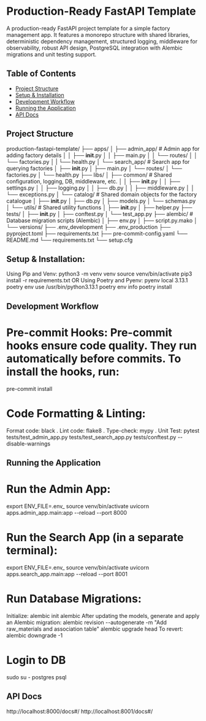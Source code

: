 # Production-Ready FastAPI Template

A production-ready FastAPI project template for a simple factory management app. It features a monorepo structure with shared libraries, deterministic dependency management, structured logging, middleware for observability, robust API design, PostgreSQL integration with Alembic migrations and unit testing support.

## Table of Contents

- [Project Structure](#project-structure)
- [Setup & Installation](#setup--installation)
- [Development Workflow](#development-workflow)
- [Running the Application](#running-the-application)
- [API Docs](#api-docs)


## Project Structure
production-fastapi-template/
├── apps/
│   ├── admin_app/                   # Admin app for adding factory details
│   │   ├── __init__.py
│   │   ├── main.py
│   │   └── routes/
│   │       └── factories.py
│   |       └── health.py
│   └── search_app/                  # Search app for querying factories
│       ├── __init__.py
│       ├── main.py
│       └── routes/
│           └── factories.py
│           └── health.py
├── libs/
│   ├── common/                      # Shared configuration, logging, DB, middleware, etc.
│   │   ├── __init__.py
│   │   ├── settings.py
│   │   ├── logging.py
│   │   ├── db.py
│   │   ├── middleware.py
│   │   └── exceptions.py
│   └── catalog/                     # Shared domain objects for the factory catalogue
│       ├── __init__.py
│       ├── db.py
│       ├── models.py
│       └── schemas.py
│   └── utils/                      # Shared utility functions
│       ├── __init__.py
│       ├── helper.py
├── tests/
│   ├── __init__.py
│   ├── conftest.py
│   └── test_app.py
├── alembic/                         # Database migration scripts (Alembic)
│   ├── env.py
│   ├── script.py.mako
│   └── versions/
├── .env_development
├── .env_production
├── pyproject.toml
├── requirements.txt
├── pre-commit-config.yaml
└── README.md
└── requirements.txt
└── setup.cfg


## Setup & Installation:
Using Pip and Venv:
python3 -m venv venv
source venv/bin/activate
pip3 install -r requirements.txt
OR
Using Poetry and Pyenv:
pyenv local 3.13.1
poetry env use /usr/bin/python3.13.1
poetry env info
poetry install


## Development Workflow
# Pre-commit Hooks: Pre-commit hooks ensure code quality. They run automatically before commits. To install the hooks, run:
pre-commit install

# Code Formatting & Linting:
Format code: black .
Lint code: flake8 .
Type-check: mypy .
Unit Test: pytest tests/test_admin_app.py tests/test_search_app.py tests/conftest.py --disable-warnings


## Running the Application
# Run the Admin App:
export ENV_FILE=.env_<environment>
source venv/bin/activate
uvicorn apps.admin_app.main:app --reload --port 8000

# Run the Search App (in a separate terminal):
export ENV_FILE=.env_<environment>
source venv/bin/activate
uvicorn apps.search_app.main:app --reload --port 8001

# Run Database Migrations:
Initialize:
alembic init alembic
After updating the models, generate and apply an Alembic migration:
alembic revision --autogenerate -m "Add raw_materials and association table"
alembic upgrade head
To revert:
alembic downgrade -1

# Login to DB
sudo su - postgres
psql 


## API Docs
http://localhost:8000/docs#/
http://localhost:8001/docs#/


